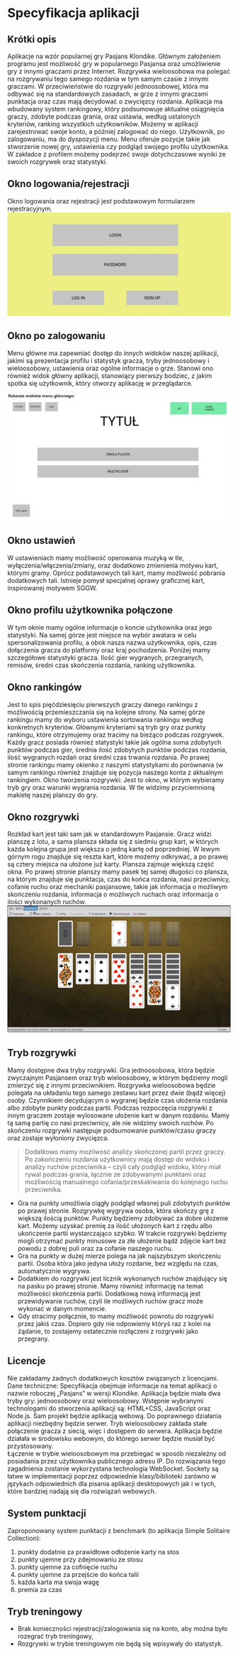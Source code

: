 # Specyfikacja aplikacji

## Krótki opis

Aplikacje na wzór popularnej gry Pasjans Klondike. Głównym założeniem programu jest możliwość gry w popularnego Pasjansa oraz umożliwienie gry z innymi graczami przez Internet. Rozgrywka wieloosobowa ma polegać na rozgrywaniu tego samego rozdania w tym samym czasie z innymi graczami. W przeciwieństwie do rozgrywki jednoosobowej, która ma odbywać się na standardowych zasadach, w grze z innymi graczami punktacja oraz czas mają decydować o zwycięzcy rozdania. Aplikacja ma wbudowany system rankingowy, który podsumowuje aktualne osiągnięcia graczy, zdobyte podczas grania, oraz ustawia, według ustalonych kryteriów, ranking wszystkich użytkowników. Możemy w aplikacji zarejestrować swoje konto, a później zalogować do niego. Użytkownik, po zalogowaniu, ma do dyspozycji menu. Menu oferuje pozycje takie jak stworzenie nowej gry, ustawienia czy podgląd swojego profilu użytkownika. W zakładce z profilem możemy podejrzeć swoje dotychczasowe wyniki ze swoich rozgrywek oraz statystyki.

## Okno logowania/rejestracji

Okno logowania oraz rejestracji jest podstawowym formularzem rejestracyjnym.
![logowanie](oknologowania.jpg)

## Okno po zalogowaniu

Menu główne ma zapewniać dostęp do innych widoków naszej aplikacji, jakimi są prezentacja profilu i statystyk gracza, tryby jednoosobowy i wieloosobowy, ustawienia oraz ogólne informacje o grze. Stanowi ono również widok główny aplikacji, stanowiący pierwszy bodziec, z jakim spotka się użytkownik, który otworzy aplikację w przeglądarce.

![pozalogowaniu](oknomenu.jpg)

## Okno ustawień

W ustawieniach mamy możliwość operowania muzyką w tle, wyłączenia/włączenia/zmiany, oraz dodatkowo zmienienia motywu kart, którymi gramy. Oprócz podstawowych tali kart, mamy możliwość pobrania dodatkowych tali. Istnieje pomysł specjalnej oprawy graficznej kart, inspirowanej motywem SGGW.

## Okno profilu użytkownika połączone

W tym oknie mamy ogólne informacje o koncie użytkownika oraz jego statystyki. Na samej górze jest miejsce na wybór awatara w celu spersonalizowania profilu, a obok nasza nazwa użytkownika, opis, czas dołączenia gracza do platformy oraz kraj pochodzenia. Poniżej mamy szczegółowe statystyki gracza. Ilość gier wygranych, przegranych, remisów, średni czas skończenia rozdania, ranking użytkownika.

## Okno rankingów

Jest to spis pięćdziesięciu pierwszych graczy danego rankingu z możliwością przemieszczania się na kolejne strony. Na samej górze rankingu mamy do wyboru ustawienia sortowania rankingu według konkretnych kryteriów. Głównymi kryteriami są tryb gry oraz punkty rankingu, które otrzymujemy oraz tracimy na bieżąco podczas rozgrywek. Każdy gracz posiada również statystyki takie jak ogólna suma zdobytych punktów podczas gier, średnia ilość zdobytych punktów podczas rozdania, ilość wygranych rozdań oraz średni czas trwania rozdania. Po prawej stronie rankingu mamy okienko z naszymi statystykami do porównania (w samym rankingu również znajduje się pozycja naszego konta z aktualnym rankingiem.
Okno tworzenia rozgrywki:
Jest to okno, w którym wybieramy tryb gry oraz warunki wygrania rozdania. W tle widzimy przyciemnioną makietę naszej planszy do gry.

## Okno rozgrywki

Rozkład kart jest taki sam jak w standardowym Pasjansie. Gracz widzi planszę z lotu, a sama plansza składa się z siedmiu grup kart, w których każda kolejna grupa jest większa o jedną kartę od poprzedniej. W lewym górnym rogu znajduje się reszta kart, które możemy odkrywać, a po prawej są cztery miejsca na ułożone już karty. Plansza zajmuje większą część okna. Po prawej stronie planszy mamy pasek tej samej długości co plansza, na którym znajduje się punktacja, czas do końca rozdania, nasi przeciwnicy, cofanie ruchu oraz mechaniki pasjansowe, takie jak informacja o możliwym skończeniu rozdania, informacja o możliwych ruchach oraz informacja o ilości wykonanych ruchów.
![rozgrywka](oknorozgrywki.jpg)

## Tryb rozgrywki

Mamy dostępne dwa tryby rozgrywki. Gra jednoosobowa, która będzie zwyczajnym Pasjansem oraz tryb wieloosobowy, w którym będziemy mogli zmierzyć się z innymi przeciwnikiem. Rozgrywka wieloosobowa będzie polegała na układaniu tego samego zestawu kart przez dwie (bądź więcej) osoby. Czynnikiem decydującym o wygranej będzie czas ułożenia rozdania albo zdobyte punkty podczas partii.
Podczas rozpoczęcia rozgrywki z innym graczem zostaje wylosowane ułożenie kart w danym rozdaniu. Mamy tą samą partię co nasi przeciwnicy, ale nie widzimy swoich ruchów. Po skończeniu rozgrywki następuje podsumowanie punktów/czasu graczy oraz zostaje wyłoniony zwycięzca.

> Dodatkowo mamy możliwość analizy skończonej partii przez graczy. Po zakończeniu rozdania użytkownicy mają dostęp do widoku i analizy ruchów przeciwnika – czyli cały podgląd widoku, który miał rywal podczas grania, łącznie ze zdobywanymi punktami oraz możliwością manualnego cofania/przeskakiwania do kolejnego ruchu przeciwnika.

- Gra na punkty umożliwia ciągły podgląd własnej puli zdobytych punktów po prawej stronie. Rozgrywkę wygrywa osoba, która skończy grę z większą ilością punktów. Punkty będziemy zdobywać za dobre ułożenie kart. Możemy uzyskać premię za ilość ułożonych kart z rzędu albo ukończenie partii wystarczająco szybko. W trakcie rozgrywki będziemy mogli otrzymać punkty minusowe za złe ułożenie bądź zdjęcie kart bez powodu z dobrej puli oraz za cofanie naszego ruchu.
- Gra na punkty w dużej mierze polega na jak najszybszym skończeniu partii. Osoba która jako jedyna ułoży rozdanie, bez względu na czas, automatycznie wygrywa.
- Dodatkiem do rozgrywki jest licznik wykonanych ruchów znajdujący się na pasku po prawej stronie. Mamy również informację na temat możliwości skończenia partii. Dodatkową nową informacją jest przewidywanie ruchów, czyli ile możliwych ruchów gracz może wykonać w danym momencie.
- Gdy stracimy połącznie, to mamy możliwość powrotu do rozgrywki przez jakiś czas. Dopiero gdy nie odpowiemy któryś raz z kolei na żądanie, to zostajemy ostatecznie rozłączeni z rozgrywki jako przegrany.

## Licencje

Nie zakładamy żadnych dodatkowych kosztów związanych z licencjami.
Dane techniczne:
Specyfikacja obejmuje informacje na temat aplikacji o nazwie roboczej „Pasjans” w wersji Klondike. Aplikacja będzie miała dwa tryby gry: jednoosobowy oraz wieloosobowy.
Wstępnie wybranymi technologami do stworzenia aplikacji są: HTML+CSS, JavaScript oraz Node.js. Sam projekt będzie aplikacją webową.
Do poprawnego działania aplikacji niezbędny będzie serwer. Tryb wieloosobowy zakłada stałe połączenie gracza z siecią, więc i dostępem do serwera. Aplikacja będzie działała w środowisku webowym, do którego serwer będzie musiał być przystosowany.  
Łączenie w trybie wieloosobowym ma przebiegać w sposób niezależny od posiadania przez użytkownika publicznego adresu IP. Do rozwiązania tego zagadnienia zostanie wykorzystana technologia WebSocket. Sockety są łatwe w implementacji poprzez odpowiednie klasy/biblioteki zarówno w językach odpowiednich dla pisania aplikacji desktopowych jak i w tych, które bardziej nadają się dla rozwiązań webowych.

## System punktacji

Zaproponowany system punktacji z benchmark (to aplikacja Simple Solitaire Collection):

1. punkty dodatnie za prawidłowe odłożenie karty na stos
2. punkty ujemne przy zdejmowaniu ze stosu
3. punkty ujemne za cofnięcie ruchu
4. punkty ujemne za przejście do końca talii
5. każda karta ma swoja wagę
6. premia za czas

## Tryb treningowy

- Brak konieczności rejestracji/zalogowania się na konto, aby można było rozegrać tryb treningowy,
- Rozgrywki w trybie treningowym nie będą się wpisywały do statystyk.
